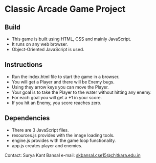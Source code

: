 # Classic Arcade Game Project

## Build

* This game is built using HTML, CSS and mainly JavaScript.
* It runs on any web browser.
* Object-Oriented JavaScript is used.

## Instructions

* Run the index.html file to start the game in a browser.
* You will get a Player and there will be Enemy bugs.
* Using they arrow keys you can move the Player.
* Your goal is to take the Player to the water without hitting any enemy.
* For each goal you will get a +1 in your score.
* If you hit an Enemy, you score reaches zero.

## Dependencies

* There are 3 JavaScript files.
* resources.js provides with the image loading tools.
* engine.js provides with the game loop functionality.
* app.js creates player and enemies.

Contact:
Surya Kant Bansal
e-mail: skbansal.cse15@chitkara.edu.in
